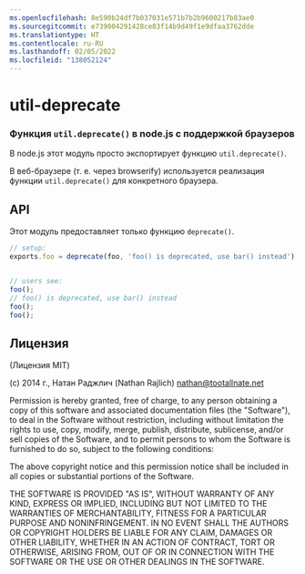 ```yaml
---
ms.openlocfilehash: 8e590b24df7b037031e571b7b2b9600217b83ae0
ms.sourcegitcommit: e739004291428ce83f14b9d49f1e9dfaa3762dde
ms.translationtype: HT
ms.contentlocale: ru-RU
ms.lasthandoff: 02/05/2022
ms.locfileid: "138052124"
---
```

<a name="util-deprecate"></a>util-deprecate
==============
### <a name="the-nodejs-utildeprecate-function-with-browser-support"></a>Функция `util.deprecate()` в node.js с поддержкой браузеров

В node.js этот модуль просто экспортирует функцию `util.deprecate()`.

В веб-браузере (т. е. через browserify) используется реализация функции `util.deprecate()` для конкретного браузера.


## <a name="api"></a>API

Этот модуль предоставляет только функцию `deprecate()`.

``` javascript
// setup:
exports.foo = deprecate(foo, 'foo() is deprecated, use bar() instead');


// users see:
foo();
// foo() is deprecated, use bar() instead
foo();
foo();
```


## <a name="license"></a>Лицензия

(Лицензия MIT)

(c) 2014 г., Натан Раджлич (Nathan Rajlich) <nathan@tootallnate.net>

Permission is hereby granted, free of charge, to any person obtaining a copy of this software and associated documentation files (the "Software"), to deal in the Software without restriction, including without limitation the rights to use, copy, modify, merge, publish, distribute, sublicense, and/or sell copies of the Software, and to permit persons to whom the Software is furnished to do so, subject to the following conditions:

The above copyright notice and this permission notice shall be included in all copies or substantial portions of the Software.

THE SOFTWARE IS PROVIDED "AS IS", WITHOUT WARRANTY OF ANY KIND, EXPRESS OR IMPLIED, INCLUDING BUT NOT LIMITED TO THE WARRANTIES OF MERCHANTABILITY, FITNESS FOR A PARTICULAR PURPOSE AND NONINFRINGEMENT. IN NO EVENT SHALL THE AUTHORS OR COPYRIGHT HOLDERS BE LIABLE FOR ANY CLAIM, DAMAGES OR OTHER LIABILITY, WHETHER IN AN ACTION OF CONTRACT, TORT OR OTHERWISE, ARISING FROM, OUT OF OR IN CONNECTION WITH THE SOFTWARE OR THE USE OR OTHER DEALINGS IN THE SOFTWARE.
